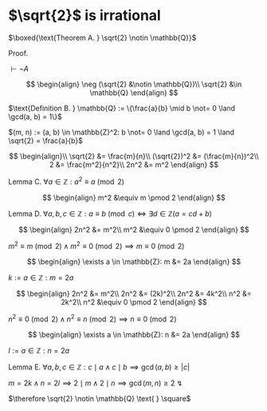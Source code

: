 # $\sqrt{2}$ is irrational

$\boxed{\text{Theorem A. } \sqrt{2} \notin \mathbb{Q}}$

$\text{Proof. }$

$\vdash \neg A$

$$
\begin{align}
\neg (\sqrt{2} &\notin \mathbb{Q})\\
\sqrt{2} &\in \mathbb{Q}
\end{align}
$$

$\text{Definition B. } \mathbb{Q} := \{\frac{a}{b} \mid b \not= 0 \land \gcd(a, b) = 1\}$

$(m, n) := (a, b) \in \mathbb{Z}^2: b \not= 0 \land \gcd(a, b) = 1 \land \sqrt{2} = \frac{a}{b}$

$$
\begin{align}\\
\sqrt{2} &= \frac{m}{n}\\
(\sqrt{2})^2 &= (\frac{m}{n})^2\\
2 &= \frac{m^2}{n^2}\\
2n^2 &= m^2
\end{align}
$$

$\text{Lemma C. } \forall a \in \mathbb{Z}: a^2 \equiv a \pmod 2$

$$
\begin{align}
m^2 &\equiv m \pmod 2
\end{align}
$$

$\text{Lemma D. } \forall a, b, c \in \mathbb{Z}: a \equiv b \pmod c \iff \exists d \in \mathbb{Z}(a = cd + b)$

$$
\begin{align}
2n^2 &= m^2\\
m^2 &\equiv 0 \pmod 2
\end{align}
$$


$m^2 \equiv m \pmod 2 \land m^2 \equiv 0 \pmod 2 \implies m \equiv 0 \pmod 2$

$$
\begin{align}
\exists a \in \mathbb{Z}: m &= 2a
\end{align}
$$

$k := a \in \mathbb{Z}: m = 2a$

$$
\begin{align}
2n^2 &= m^2\\
2n^2 &= (2k)^2\\
2n^2 &= 4k^2\\
n^2 &= 2k^2\\
n^2 &\equiv 0 \pmod 2
\end{align}
$$

$n^2 \equiv 0 \pmod 2 \land n^2 \equiv n \pmod 2 \implies n \equiv 0 \pmod 2$

$$
\begin{align}
\exists a \in \mathbb{Z}: n &= 2a
\end{align}
$$

$l := a \in \mathbb{Z}: n = 2a$

$\text{Lemma E. } \forall a, b, c \in \mathbb{Z}: c \mid a \land c \mid b \implies \gcd(a, b) \ge |c|$

$m = 2k \land n = 2l \implies 2 \mid m \land 2 \mid n \implies \gcd(m, n) \ge 2 \text{ ↯}$

$\therefore \sqrt{2} \notin \mathbb{Q} \text{ } \square$

